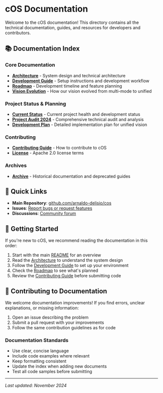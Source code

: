 # cOS Documentation

Welcome to the cOS documentation! This directory contains all the technical documentation, guides, and resources for developers and contributors.

## 📚 Documentation Index

### Core Documentation
- **[Architecture](ARCHITECTURE.md)** - System design and technical architecture
- **[Development Guide](DEVELOPMENT_GUIDE.md)** - Setup instructions and development workflow
- **[Roadmap](ROADMAP.md)** - Development timeline and feature planning
- **[Vision Evolution](VISION_EVOLUTION.md)** - How our vision evolved from multi-mode to unified

### Project Status & Planning
- **[Current Status](CURRENT_STATUS.md)** - Current project health and development status
- **[Project Audit 2024](PROJECT_AUDIT_2024.md)** - Comprehensive technical audit and analysis
- **[Development Plan](DEVELOPMENT_PLAN.md)** - Detailed implementation plan for unified vision

### Contributing
- **[Contributing Guide](CONTRIBUTING.md)** - How to contribute to cOS
- **[License](LICENSE)** - Apache 2.0 license terms

### Archives
- **[Archive](archive/)** - Historical documentation and deprecated guides

## 🚀 Quick Links

- **Main Repository**: [github.com/arnaldo-delisio/cos](https://github.com/arnaldo-delisio/cos)
- **Issues**: [Report bugs or request features](https://github.com/arnaldo-delisio/cos/issues)
- **Discussions**: [Community forum](https://github.com/arnaldo-delisio/cos/discussions)

## 📖 Getting Started

If you're new to cOS, we recommend reading the documentation in this order:

1. Start with the main [README](../README.md) for an overview
2. Read the [Architecture](ARCHITECTURE.md) to understand the system design
3. Follow the [Development Guide](DEVELOPMENT_GUIDE.md) to set up your environment
4. Check the [Roadmap](ROADMAP.md) to see what's planned
5. Review the [Contributing Guide](CONTRIBUTING.md) before submitting code

## 🤝 Contributing to Documentation

We welcome documentation improvements! If you find errors, unclear explanations, or missing information:

1. Open an issue describing the problem
2. Submit a pull request with your improvements
3. Follow the same contribution guidelines as for code

### Documentation Standards

- Use clear, concise language
- Include code examples where relevant
- Keep formatting consistent
- Update the index when adding new documents
- Test all code samples before submitting

---

*Last updated: November 2024*